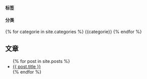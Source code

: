 #### 标签

#### 分类

{% for categorie in site.categories %}
<span>
{{categorie}}
</span>
{% endfor %}

<h2>文章</h2>
<ul>
  {% for post in site.posts %}
    <li>
      <a href="{{ post.url }}">{{ post.title }}</a>
    </li>
  {% endfor %}
</ul>
